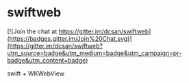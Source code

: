 swiftweb
========

[![Join the chat at https://gitter.im/dcsan/swiftweb](https://badges.gitter.im/Join%20Chat.svg)](https://gitter.im/dcsan/swiftweb?utm_source=badge&utm_medium=badge&utm_campaign=pr-badge&utm_content=badge)

swift + WKWebView
